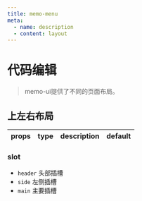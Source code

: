 ```yaml
---
title: memo-menu
meta:
  - name: description
  - content: layout
---
```


# 代码编辑
> memo-ui提供了不同的页面布局。

<script setup lang="ts">
  import {demo1,path} from "./index.ts";
</script>

## 上左右布局
<CodeEditor :filePath="path" :value="demo1"/>

| props | type | description | default |
| ----- | ---- | ----------- | ------- |

### slot
 + `header` 头部插槽
 + `side`   左侧插槽
 + `main`   主要插槽


